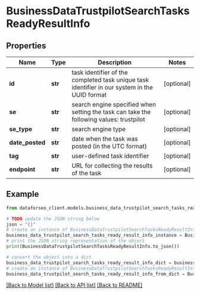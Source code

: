 # BusinessDataTrustpilotSearchTasksReadyResultInfo


## Properties

Name | Type | Description | Notes
------------ | ------------- | ------------- | -------------
**id** | **str** | task identifier of the completed task unique task identifier in our system in the UUID format | [optional] 
**se** | **str** | search engine specified when setting the task can take the following values: trustpilot | [optional] 
**se_type** | **str** | search engine type | [optional] 
**date_posted** | **str** | date when the task was posted (in the UTC format) | [optional] 
**tag** | **str** | user-defined task identifier | [optional] 
**endpoint** | **str** | URL for collecting the results of the task | [optional] 

## Example

```python
from dataforseo_client.models.business_data_trustpilot_search_tasks_ready_result_info import BusinessDataTrustpilotSearchTasksReadyResultInfo

# TODO update the JSON string below
json = "{}"
# create an instance of BusinessDataTrustpilotSearchTasksReadyResultInfo from a JSON string
business_data_trustpilot_search_tasks_ready_result_info_instance = BusinessDataTrustpilotSearchTasksReadyResultInfo.from_json(json)
# print the JSON string representation of the object
print(BusinessDataTrustpilotSearchTasksReadyResultInfo.to_json())

# convert the object into a dict
business_data_trustpilot_search_tasks_ready_result_info_dict = business_data_trustpilot_search_tasks_ready_result_info_instance.to_dict()
# create an instance of BusinessDataTrustpilotSearchTasksReadyResultInfo from a dict
business_data_trustpilot_search_tasks_ready_result_info_from_dict = BusinessDataTrustpilotSearchTasksReadyResultInfo.from_dict(business_data_trustpilot_search_tasks_ready_result_info_dict)
```
[[Back to Model list]](../README.md#documentation-for-models) [[Back to API list]](../README.md#documentation-for-api-endpoints) [[Back to README]](../README.md)


